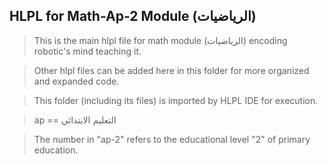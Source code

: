 ## HLPL for Math-Ap-2 Module (الرياضيات)
>This is the main hlpl file for math module (الرياضيات) encoding robotic's mind teaching it.

>Other hlpl files can be added here in this folder for more organized and expanded code.

>This folder (including its files) is imported by HLPL IDE for execution.

>ap == التعليم الابتدائي

>The number in "ap-2" refers to the educational level "2" of primary education.
